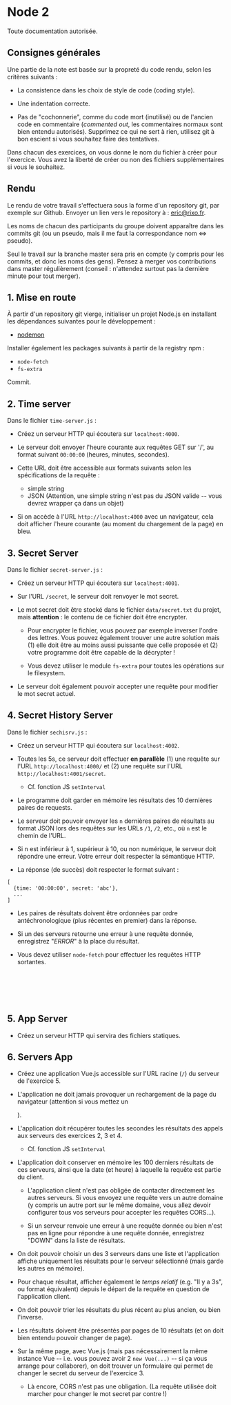 Node 2
======

Toute documentation autorisée.

## Consignes générales

Une partie de la note est basée sur la propreté du code rendu, selon les critères suivants :

- La consistence dans les choix de style de code (coding style).

- Une indentation correcte.

- Pas de "cochonnerie", comme du code mort (inutilisé) ou de l'ancien code en commentaire (_commented out_, les commentaires normaux sont bien entendu autorisés). Supprimez ce qui ne sert à rien, utilisez git à bon escient si vous souhaitez faire des tentatives.

Dans chacun des exercices, on vous donne le nom du fichier à créer pour l'exercice. Vous avez la liberté de créer ou non des fichiers supplémentaires si vous le souhaitez.

## Rendu

Le rendu de votre travail s'effectuera sous la forme d'un repository git, par exemple sur Github. Envoyer un lien vers le repository à : [eric@rixo.fr](mailto:eric@rixo.fr).

Les noms de chacun des participants du groupe doivent apparaître dans les commits git (ou un pseudo, mais il me faut la correspondance nom <=> pseudo).

Seul le travail sur la branche master sera pris en compte (y compris pour les commits, et donc les noms des gens). Pensez à merger vos contributions dans master régulièrement (conseil : n'attendez surtout pas la dernière minute pour tout merger).

## 1. Mise en route

À partir d'un repository git vierge, initialiser un projet Node.js en installant les dépendances suivantes pour le développement :

- [nodemon](https://www.npmjs.com/package/nodemon)

Installer également les packages suivants à partir de la registry npm :

- `node-fetch`
- `fs-extra`

Commit.

## 2. Time server

Dans le fichier `time-server.js` :

- Créez un serveur HTTP qui écoutera sur `localhost:4000`.

- Le serveur doit envoyer l'heure courante aux requêtes GET sur '/', au format suivant `00:00:00` (heures, minutes, secondes).

- Cette URL doit être accessible aux formats suivants selon les spécifications de la requête :
  - simple string
  - JSON (Attention, une simple string n'est pas du JSON valide -- vous devrez wrapper ça dans un objet)

- Si on accède à l'URL `http://localhost:4000` avec un navigateur, cela doit afficher l'heure courante (au moment du chargement de la page) en bleu.

## 3. Secret Server

Dans le fichier `secret-server.js` :

- Créez un serveur HTTP qui écoutera sur `localhost:4001`.

- Sur l'URL `/secret`, le serveur doit renvoyer le mot secret.

- Le mot secret doit être stocké dans le fichier `data/secret.txt` du projet, mais **attention** : le contenu de ce fichier doit être encrypter.

  - Pour encrypter le fichier, vous pouvez par exemple inverser l'ordre des lettres. Vous pouvez également trouver une autre solution mais (1) elle doit être au moins aussi puissante que celle proposée et (2) votre programme doit être capable de la décrypter !

  - Vous devez utiliser le module `fs-extra` pour toutes les opérations sur le filesystem.

- Le serveur doit également pouvoir accepter une requête pour modifier le mot secret actuel.

## 4. Secret History Server

Dans le fichier `sechisrv.js` :

- Créez un serveur HTTP qui écoutera sur `localhost:4002`.

- Toutes les 5s, ce serveur doit effectuer **en parallèle** (1) une requête sur l'URL `http://localhost:4000/` et (2) une requête sur l'URL `http://localhost:4001/secret`.

  - Cf. fonction JS `setInterval`

- Le programme doit garder en mémoire les résultats des 10 dernières paires de requests.

- Le serveur doit pouvoir envoyer les `n` dernières paires de résultats au format JSON lors des requêtes sur les URLs `/1`, `/2`, etc., où `n` est le chemin de l'URL.

- Si n est inférieur à 1, supérieur à 10, ou non numérique, le serveur doit répondre une erreur. Votre erreur doit respecter la sémantique HTTP.

- La réponse (de succès) doit respecter le format suivant :

```
[
  {time: '00:00:00', secret: 'abc'},
  ...
]
```

- Les paires de résultats doivent être ordonnées par ordre antéchronologique (plus récentes en premier) dans la réponse.

- Si un des serveurs retourne une erreur à une requête donnée, enregistrez "*ERROR*" à la place du résultat.

- Vous devez utiliser `node-fetch` pour effectuer les requêtes HTTP sortantes.

<br>
<br>
<br>
<br>

## 5. App Server

- Créez un serveur HTTP qui servira des fichiers statiques.

## 6. Servers App

- Créez une application Vue.js accessible sur l'URL racine (`/`) du serveur de l'exercice 5.

- L'application ne doit jamais provoquer un rechargement de la page du navigateur (attention si vous mettez un <form>).

- L'application doit récupérer toutes les secondes les résultats des appels aux serveurs des exercices 2, 3 et 4.

  - Cf. fonction JS `setInterval`

- L'application doit conserver en mémoire les 100 derniers résultats de ces serveurs, ainsi que la date (et heure) à laquelle la requête est partie du client.

  - L'application client n'est pas obligée de contacter directement les autres serveurs. Si vous envoyez une requête vers un autre domaine (y compris un autre port sur le même domaine, vous allez devoir configurer tous vos serveurs pour accepter les requêtes CORS...).

  - Si un serveur renvoie une erreur à une requête donnée ou bien n'est pas en ligne pour répondre à une requête donnée, enregistrez "DOWN" dans la liste de résultats.

- On doit pouvoir choisir un des 3 serveurs dans une liste et l'application affiche uniquement les résultats pour le serveur sélectionné (mais garde les autres en mémoire).

- Pour chaque résultat, afficher également le _temps relatif_ (e.g. "Il y a 3s", ou format équivalent) depuis le départ de la requête en question de l'application client.

- On doit pouvoir trier les résultats du plus récent au plus ancien, ou bien l'inverse.

- Les résultats doivent être présentés par pages de 10 résultats (et on doit bien entendu pouvoir changer de page).

- Sur la même page, avec Vue.js (mais pas nécessairement la même instance Vue -- i.e. vous pouvez avoir 2 `new Vue(...)` -- si ça vous arrange pour collaborer), on doit trouver un formulaire qui permet de changer le secret du serveur de l'exercice 3.

  - Là encore, CORS n'est pas une obligation. (La requête utilisée doit marcher pour changer le mot secret par contre !)
